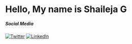 # Hello, My name is Shaileja G

##### *Social Media* 

<div align="left">
        <a href="https://twitter.com/shaileJa_7"><img alt="Twitter" src="https://img.shields.io/badge/Twitter-D14836?style=for-the-badge&logo=twitter&logoColor=white" /></a>
        <a href="https://www.linkedin.com/in/gundushailu/"><img alt="LinkedIn" src="https://img.shields.io/badge/linkedin-%230077B5.svg?style=for-the-badge&logo=linkedin&logoColor=white" />
</div>
</p>
